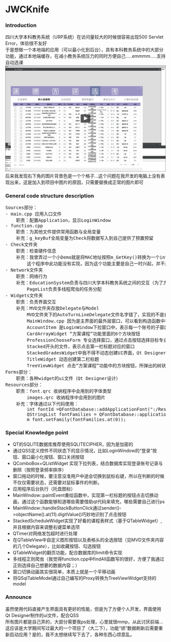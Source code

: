 # JWCKnife

### Introduction

四川大学本科教务系统（URP系统）在访问量较大的时候很容易出现500 Servlet Error，体验很不友好  
于是想做一个本地端的应用（可以最小化到后台），具有本科教务系统中的大部分功能，通过本地端缓存，在减小教务系统压力的同时方便自己.....emmmm.....支持自动选课  
[![Watch the video](https://github.com/ExplosiveBattery/JWCKnife/blob/master/README/video_screenshot.png?raw=true)](https://youtu.be/qb3fSluCN9Q)  
后来我发现右下角的图片背景色是一个个格子...这个问题在我开发的电脑上没有表现出来，这是加入到项目中图片的原因，只需要替换成正常的图片即可  

### General code structure description

<pre>
Sources部分：
- main.cpp 应用入口文件
	职责：配置Application，显示LoginWindow
- function.cpp
	职责：为其他文件提供常用函数与全局变量
	补充：g_keyBuf全局变量为Check将数据写入到自己提供了预置预留
- Check文件夹
	职责：检查硬件信息
	补充：我曾弄过一个小Demo就是将MAC地址按照m_GetKey()转换为一个int数字，然后将这个数字写入到应用程序exe的空白段（找一块00比较多的字节块或者使用main.cpp预留的位置，记下地址，通过文件二进制模式打开定位位置实现）。
		这个程序中此功能没有实现，因为这个功能主要是自己一时兴起，并不是需求功能。但是我应该之后会补上。
- Network文件夹
	职责：网络行为
	补充：EducationSystem负责与四川大学本科教务系统之间的交互（为了方便，不按照网上常见写法，继承QNetworkAccessManager），包含数据处理、存储与发送。爬虫交互部分为了加快字符串的匹配速度，我正则并没有采用最简方式。数据库存议储部分，优先考虑代码简洁，所以有时使用prepare()，有时使用字符串拼接直接执行命令。
		PageList负责多线程爬虫的任务分配
- Widgets文件夹
	职责：负责界面交互
	补充：MVD文件夹存放Delegate与Model
		MVD文件夹下的AutoTurnLineDelegate文件名字错了，实现的不是自动换行功能，但是效果不错，如果需要这个功能，需要自己设置每一行的字符上限。同时提醒，需要设置一个行数上限，不然表格容易参差不齐
		MainWindow.cpp 因为是主界面的最外层窗口，可以看到构造函数中有许多connect函数，提供了信号连接。
		AccountItem 是LoginWindow下拉窗口中，表示每一个账号的子窗口
		CardArrayWidget “方案课程”功能里面的6个方块按钮
		ProfessionChooseForm 专业选择窗口，通过点击按钮选择目标专业，主要是限制用户的输入
		Stacked开头的文件，表示点击第一栏标题对应的窗口
		StackedGradesWidget中我不得不动态创建UI界面，Qt Designer处理不了内部控件数量未知的窗口
		TitleWidget 动态创建第二栏标题
		TreeViewWidget 点击“方案课程”功能中的方块按钮，所弹出的树状形式显示数据的窗口
Forms部分：
	职责：各种widget的ui文件（Qt Designer设计）
Resources部分：
	职责：font.qrc 收纳程序中会用到的字体类型
		images.qrc 收纳程序中会用到的图片
	补充：字体通过以下代码使用：
		int fontId =QFontDatabase::addApplicationFont(":/Resources/titlewidget.ttf");
	    QStringList fontFamilies = QFontDatabase::applicationFontFamilies(fontId);
	    m_font.setFamily(fontFamilies.at(0));
</pre>

### Special Knowledge point
- QT的SQLITE数据库推荐使用SQLITECIPHER，因为是加密的
- 通过QSS定义控件不同状态下的显示情况，比如LoginWindow的“登录”按钮、窗口最小化按钮、窗口关闭按钮
- QComboBox+QListWidget 实现下拉列表，结合数据库实现登录账号记录与删除（按照登录频率排序）
- 窗口拖动的时候，要注意没准用户中途会切换到鼠标右键，所以在判断的时候不仅仅需要状态，还需要对鼠标事件的判断。
- 应用程序后台执行（托盘图标）
- MainWindow::paintEvent重绘函数中，实现第一栏标题的按钮点击切换动画，通过这个函数能够知道哪些需要借助qt代码来填充，哪些需要自己进行ps
- MainWindow::handleStackButtonClick通过sender()->objectName().at(11).digitValue()巧妙地识别了点击按钮
- StackedScheduleWidget实现了好看的课程表样式（基于QTableWidget）,并且根据内容来调整右键菜单选项
- QTimer对网络发包超时进行处理
- 在QTableView中自定义图形按钮以及表格头的全选按钮（见MVD文件夹内容的几个Delegate），比如收藏按钮、勾选按钮
- QTableWidget的翻页功能，配合数据库的limit命令实现
- 多线程正则爬虫（我觉得function.cpp中findAll函数写的很好，方便了我通过正则选择自己想要的数据内容；）  
- 窗口切换动画其实很简单，本质上就是一个平移动画
- 将QSqlTableModel通过自己编写的Proxy转换为TreeViewWidget支持的model

### Announce
虽然使用代码直接产生界面具有更好的性能，但是为了方便个人开发，界面使用Qt Designer制作的ui文件，配合QSS  
所有图片都是自己弄的，大部分需要我ps处理，心里就很mmp，从此讨厌前端...  
这应该是大学期间写过最大的一个项目了（大二下），功能“绩”数据刷新后需要重新启动应用？是的，我不太想继续写下去了，各种东西心烦意乱。